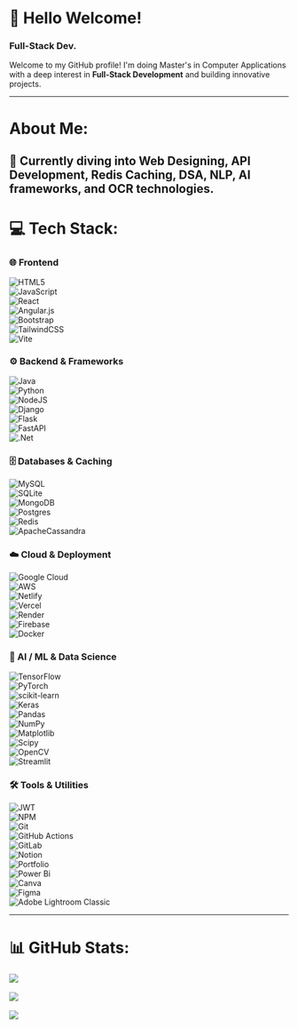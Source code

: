 # 👋 Hello Welcome!  
### Full-Stack Dev.

Welcome to my GitHub profile! I'm doing Master's in Computer Applications with a deep interest in **Full-Stack Development** and building innovative projects.  

---

#  About Me:
🔭 Currently diving into Web Designing, API Development, Redis Caching, DSA, NLP, AI frameworks, and OCR technologies.  
---

# 💻 Tech Stack:

### 🌐 Frontend  
![HTML5](https://img.shields.io/badge/html5-%23E34F26.svg?style=plastic&logo=html5&logoColor=white)  
![JavaScript](https://img.shields.io/badge/javascript-%23323330.svg?style=plastic&logo=javascript&logoColor=%23F7DF1E)  
![React](https://img.shields.io/badge/react-%2320232a.svg?style=plastic&logo=react&logoColor=%2361DAFB)  
![Angular.js](https://img.shields.io/badge/angular.js-%23E23237.svg?style=plastic&logo=angularjs&logoColor=white)  
![Bootstrap](https://img.shields.io/badge/bootstrap-%238511FA.svg?style=plastic&logo=bootstrap&logoColor=white)  
![TailwindCSS](https://img.shields.io/badge/tailwindcss-%2338B2AC.svg?style=plastic&logo=tailwind-css&logoColor=white)  
![Vite](https://img.shields.io/badge/vite-%23646CFF.svg?style=plastic&logo=vite&logoColor=white)  

### ⚙️ Backend & Frameworks  
![Java](https://img.shields.io/badge/java-%23ED8B00.svg?style=plastic&logo=openjdk&logoColor=white)  
![Python](https://img.shields.io/badge/python-3670A0?style=plastic&logo=python&logoColor=ffdd54)  
![NodeJS](https://img.shields.io/badge/node.js-6DA55F?style=plastic&logo=node.js&logoColor=white)  
![Django](https://img.shields.io/badge/django-%23092E20.svg?style=plastic&logo=django&logoColor=white)  
![Flask](https://img.shields.io/badge/flask-%23000.svg?style=plastic&logo=flask&logoColor=white)  
![FastAPI](https://img.shields.io/badge/FastAPI-005571?style=plastic&logo=fastapi)  
![.Net](https://img.shields.io/badge/.NET-5C2D91?style=plastic&logo=.net&logoColor=white)  

### 🗄️ Databases & Caching  
![MySQL](https://img.shields.io/badge/mysql-4479A1.svg?style=plastic&logo=mysql&logoColor=white)  
![SQLite](https://img.shields.io/badge/sqlite-%2307405e.svg?style=plastic&logo=sqlite&logoColor=white)  
![MongoDB](https://img.shields.io/badge/MongoDB-%234ea94b.svg?style=plastic&logo=mongodb&logoColor=white)  
![Postgres](https://img.shields.io/badge/postgres-%23316192.svg?style=plastic&logo=postgresql&logoColor=white)  
![Redis](https://img.shields.io/badge/redis-%23DD0031.svg?style=plastic&logo=redis&logoColor=white)  
![ApacheCassandra](https://img.shields.io/badge/cassandra-%231287B1.svg?style=plastic&logo=apache-cassandra&logoColor=white)  

### ☁️ Cloud & Deployment  
![Google Cloud](https://img.shields.io/badge/GoogleCloud-%234285F4.svg?style=plastic&logo=google-cloud&logoColor=white)  
![AWS](https://img.shields.io/badge/AWS-%23FF9900.svg?style=plastic&logo=amazon-aws&logoColor=white)  
![Netlify](https://img.shields.io/badge/netlify-%23000000.svg?style=plastic&logo=netlify&logoColor=#00C7B7)  
![Vercel](https://img.shields.io/badge/vercel-%23000000.svg?style=plastic&logo=vercel&logoColor=white)  
![Render](https://img.shields.io/badge/Render-%46E3B7.svg?style=plastic&logo=render&logoColor=white)  
![Firebase](https://img.shields.io/badge/firebase-%23039BE5.svg?style=plastic&logo=firebase)  
![Docker](https://img.shields.io/badge/docker-%230db7ed.svg?style=plastic&logo=docker&logoColor=white)  

### 🤖 AI / ML & Data Science  
![TensorFlow](https://img.shields.io/badge/TensorFlow-%23FF6F00.svg?style=plastic&logo=TensorFlow&logoColor=white)  
![PyTorch](https://img.shields.io/badge/PyTorch-%23EE4C2C.svg?style=plastic&logo=PyTorch&logoColor=white)  
![scikit-learn](https://img.shields.io/badge/scikit--learn-%23F7931E.svg?style=plastic&logo=scikit-learn&logoColor=white)  
![Keras](https://img.shields.io/badge/Keras-%23D00000.svg?style=plastic&logo=Keras&logoColor=white)  
![Pandas](https://img.shields.io/badge/pandas-%23150458.svg?style=plastic&logo=pandas&logoColor=white)  
![NumPy](https://img.shields.io/badge/numpy-%23013243.svg?style=plastic&logo=numpy&logoColor=white)  
![Matplotlib](https://img.shields.io/badge/Matplotlib-%23ffffff.svg?style=plastic&logo=Matplotlib&logoColor=black)  
![Scipy](https://img.shields.io/badge/SciPy-%230C55A5.svg?style=plastic&logo=scipy&logoColor=%white)  
![OpenCV](https://img.shields.io/badge/opencv-%23white.svg?style=plastic&logo=opencv&logoColor=white)  
![Streamlit](https://img.shields.io/badge/Streamlit-%23FE4B4B.svg?style=plastic&logo=streamlit&logoColor=white)  

### 🛠️ Tools & Utilities  
![JWT](https://img.shields.io/badge/JWT-black?style=plastic&logo=JSON%20web%20tokens)  
![NPM](https://img.shields.io/badge/NPM-%23CB3837.svg?style=plastic&logo=npm&logoColor=white)  
![Git](https://img.shields.io/badge/git-%23F05033.svg?style=plastic&logo=git&logoColor=white)  
![GitHub Actions](https://img.shields.io/badge/github%20actions-%232671E5.svg?style=plastic&logo=githubactions&logoColor=white)  
![GitLab](https://img.shields.io/badge/gitlab-%23181717.svg?style=plastic&logo=gitlab&logoColor=white)  
![Notion](https://img.shields.io/badge/Notion-%23000000.svg?style=plastic&logo=notion&logoColor=white)  
![Portfolio](https://img.shields.io/badge/Portfolio-%23000000.svg?style=plastic&logo=firefox&logoColor=#FF7139)  
![Power Bi](https://img.shields.io/badge/power_bi-F2C811?style=plastic&logo=powerbi&logoColor=black)  
![Canva](https://img.shields.io/badge/Canva-%2300C4CC.svg?style=plastic&logo=Canva&logoColor=white)  
![Figma](https://img.shields.io/badge/figma-%23F24E1E.svg?style=plastic&logo=figma&logoColor=white)  
![Adobe Lightroom Classic](https://img.shields.io/badge/Adobe%20Lightroom%20Classic-31A8FF.svg?style=plastic&logo=Adobe%20Lightroom%20Classic&logoColor=white)  

---

# 📊 GitHub Stats:
![](https://github-readme-stats.vercel.app/api?username=KGK-7&theme=dark&hide_border=false&include_all_commits=false&count_private=false)<br/>  
![](https://nirzak-streak-stats.vercel.app/?user=KGK-7&theme=dark&hide_border=false)<br/>  
![](https://github-readme-stats.vercel.app/api/top-langs/?username=KGK-7&theme=dark&hide_border=false&include_all_commits=false&count_private=false&layout=compact)  


